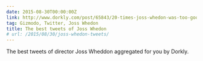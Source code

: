 ```yaml
---
date: 2015-08-30T00:00:00Z
link: http://www.dorkly.com/post/65843/20-times-joss-whedon-was-too-good-at-twitter
tag: Gizmodo, Twitter, Joss Whedon
title: The best tweets of Joss Whedon
# url: /2015/08/30/joss-whedon-tweets/
---
```


The best tweets of director Joss Wheddon aggregated for you by Dorkly.